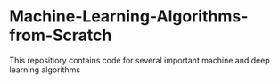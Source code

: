 # Machine-Learning-Algorithms-from-Scratch
This repositiory contains code for several important machine and deep learning algorithms
